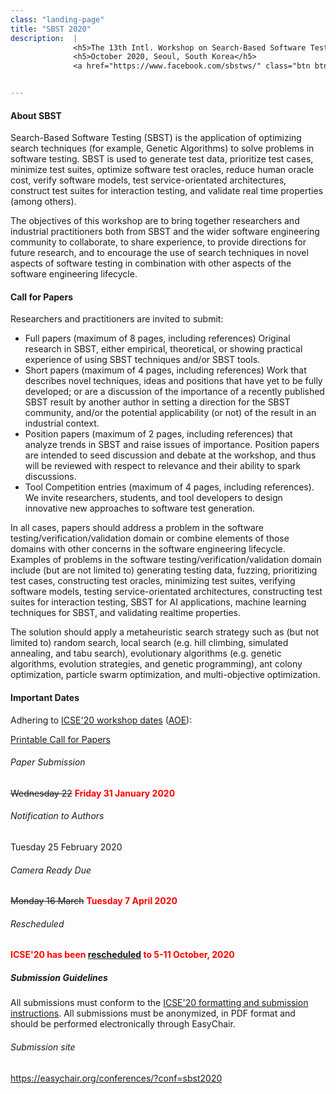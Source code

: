 ```yaml
---
class: "landing-page"
title: "SBST 2020"
description:  |
              <h5>The 13th Intl. Workshop on Search-Based Software Testing</h5>
              <h5>October 2020, Seoul, South Korea</h5>
              <a href="https://www.facebook.com/sbstws/" class="btn btn-primary btn-icon btn-round"><i class="fa fa-facebook-square"></i></a><a href="https://twitter.com/sbstworkshop" class="btn btn-primary btn-icon btn-round"> <i class="fa fa-twitter"></i></a>


---
```

</div>
        <div class="section">
            <div class="container">
            <div class="row">
            <div class="col-md-8">
			<h4 class="subsection">About SBST</h4>
<p>Search-Based Software Testing (SBST) is the application of optimizing search techniques (for example, Genetic Algorithms) to solve problems in software testing. SBST is used to generate test data, prioritize test cases, minimize test suites, optimize software test oracles, reduce human oracle cost, verify software models, test service-orientated architectures, construct test suites for interaction testing, and validate real time properties (among others).</p>
<p>The objectives of this workshop are to bring together researchers
and industrial practitioners both from SBST and the wider software
engineering community to collaborate, to share experience, to provide
directions for future research, and to encourage the use of search
techniques in novel aspects of software testing in combination with
other aspects of the software engineering lifecycle.</p>
			<h4 class="subsection">Call for Papers</h4>
                            <p>Researchers and practitioners are invited to submit:</p>
			    <ul>
			    <li>Full papers (maximum of 8 pages, including references) Original research in SBST, either empirical, theoretical, or showing practical experience of using SBST techniques and/or SBST tools.</li>
			    <li>Short papers (maximum of 4 pages, including references) Work that describes novel techniques, ideas and positions that have yet to be fully developed; or are a discussion of the importance of a recently published SBST result by another author in setting a direction for the SBST community, and/or the potential applicability (or not) of the result in an industrial context.</li>
			    <li>Position papers (maximum of 2 pages, including references) that analyze trends in SBST and raise issues of importance. Position papers are intended to seed discussion and debate at the workshop, and thus will be reviewed with respect to relevance and their ability to spark discussions.</li>
			    <li>Tool Competition entries (maximum of 4 pages, including references). We invite researchers, students, and tool developers to design innovative new approaches to software test generation.</li>
			    </ul>
			    <p>In all cases, papers should address a problem in the software testing/verification/validation domain or combine elements of those domains with other concerns in the software engineering lifecycle. Examples of problems in the software testing/verification/validation domain include (but are not limited to) generating testing data, fuzzing, prioritizing test cases, constructing test oracles, minimizing test suites, verifying software models, testing service-orientated architectures, constructing test suites for interaction testing, SBST for AI applications, machine learning techniques for SBST, and validating realtime properties.</p>
			    <p>The solution should apply a metaheuristic search strategy such as (but not limited to) random search, local search (e.g. hill climbing, simulated annealing, and tabu search), evolutionary algorithms (e.g. genetic algorithms, evolution strategies, and genetic programming), ant colony optimization, particle swarm optimization, and multi-objective optimization.</p>
                        </div>
                        <div class="col-md-4">
                            <h4  class="subsection">Important Dates</h4>
			    <p>Adhering to <a href="https://conf.researchr.org/track/icse-2020/icse-2020-Workshops">ICSE'20 workshop dates</a> (<a href="https://www.timeanddate.com/time/zones/aoe">AOE</a>):</p>
          <p><a href="/SBST20-Flyer.pdf">Printable Call for Papers</a></p>
                            <h6 class="text-primary">Paper Submission</h6>
							<p><strike>Wednesday 22</strike> <b style="color:red;">Friday 31 January 2020</b></p>
                            <h6 class="text-primary">Notification to Authors</h6><p>Tuesday 25 February 2020</p>
                            <h6 class="text-primary">Camera Ready Due</h6><p><strike>Monday 16 March</strike> <b style="color:red;">Tuesday 7 April 2020</b></p>
                            <h6 class="text-primary">Rescheduled</h6><p><b style="color:red;">ICSE'20 has been <a href="https://2020.icse-conferences.org/">rescheduled</a> to 5-11 October, 2020</b></p>
							<h5>Submission Guidelines</h5>
							<p>All submissions must conform to the <a href="https://conf.researchr.org/track/icse-2020/icse-2020-papers#Call-for-Papers">ICSE'20 formatting and submission instructions</a>. All submissions must be anonymized, in PDF format and should be performed electronically through EasyChair.</p>
							<h6 class="text-primary">Submission site</h6>
							<p><a href="https://easychair.org/conferences/?conf=sbst2020">https://easychair.org/conferences/?conf=sbst2020</a></p>
                </div>
                </div>
            </div>
        </div>
